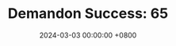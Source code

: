 ---
title: "Demandon Success: 65"
date: 2024-03-03 00:00:00 +0800
categories: [Blogging]
tag: [Blogging]
image: https://pbs.twimg.com/media/GHK0KCGWIAAzs-6?format=jpg&name=large
---